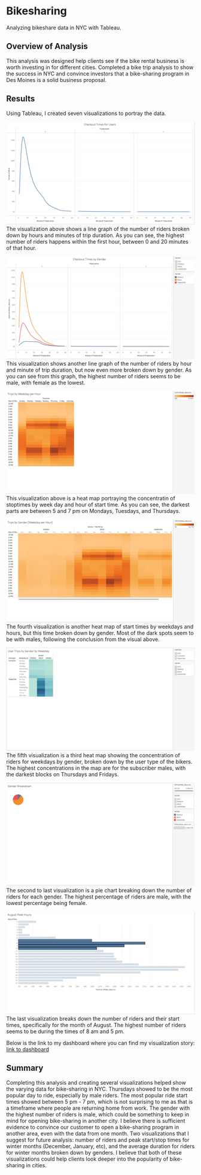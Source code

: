 # Bikesharing
Analyzing bikeshare data in NYC with Tableau.


## Overview of Analysis
This analysis was designed help clients see if the bike rental business is worth investing in for different cities. Completed a bike trip analysis to show the success in NYC and convince investors that a bike-sharing program in Des Moines is a solid business proposal.


## Results
Using Tableau, I created seven visualizations to portray the data.

![/resources/visualization1.png](/resources/visualization1.png)
The visualization above shows a line graph of the number of riders broken down by hours and minutes of trip duration. As you can see, the highest number of riders happens within the first hour, between 0 and 20 minutes of that hour. 

![/resources/visualization3.png](/resources/visualization2.png)
This visualization shows another line graph of the number of riders by hour and minute of trip duration, but now even more broken down by gender. As you can see from this graph, the highest number of riders seems to be male, with female as the lowest. 

![/resources/visualization3.png](/resources/visualization3.png)
This visualization above is a heat map portraying the concentratin of stoptimes by week day and hour of start time. As you can see, the darkest parts are between 5 and 7 pm on Mondays, Tuesdays, and Thursdays.

![/resources/visualization4.png](/resources/visualization4.png)
The fourth visualization is another heat map of start times by weekdays and hours, but this time broken down by gender. Most of the dark spots seem to be with males, following the conclusion from the visual above.

![/resources/visualization5.png](/resources/visualization5.png)
The fifth visualization is a third heat map showing the concentration of riders for weekdays by gender, broken down by the user type of the bikers. The highest concentrations in the map are for the subscriber males, with the darkest blocks on Thursdays and Fridays.

![/resources/visualization6.png](/resources/visualization6.png)
The second to last visualization is a pie chart breaking down the number of riders for each gender. The highest percentage of riders are male, with the lowest percentage being female. 

![/resources/visualization7.png](/resources/visualization7.png)
The last visualization breaks down the number of riders and their start times, specifically for the month of August. The highest number of riders seems to be during the times of 8 am and 5 pm.

Below is the link to my dashboard where you can find my visualization story:
[link to dashboard](https://public.tableau.com/app/profile/giulia.tasca/viz/Bikesharing_16197505061660/Story1 "link to dashboard")

## Summary
Completing this analysis and creating several visualizations helped show the varying data for bike-sharing in NYC. Thursdays showed to be the most popular day to ride, especially by male riders. The most popular ride start times showed between 5 pm - 7 pm, which is not surprising to me as that is a timeframe where people are returning home from work. The gender with the highest number of riders is male, which could be something to keep in mind for opening bike-sharing in another city. I believe there is sufficient evidence to convince our customer to open a bike-sharing program in another area, even with the data from one month. Two visualizations that I suggest for future analysis: number of riders and peak start/stop times for winter months (December, January, etc), and the average duration for riders for winter months broken down by genders. I believe that both of these visualizations could help clients look deeper into the popularity of bike-sharing in cities. 
